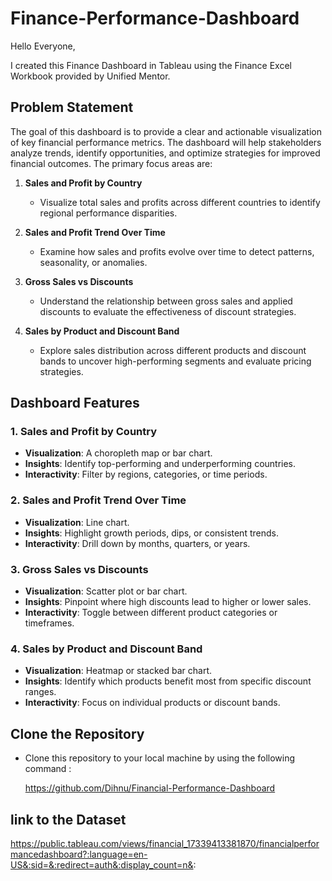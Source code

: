 # Finance-Performance-Dashboard
Hello Everyone,

I created this Finance Dashboard in Tableau using the Finance Excel Workbook provided by Unified Mentor.


## Problem Statement
The goal of this dashboard is to provide a clear and actionable visualization of key financial performance metrics. The dashboard will help stakeholders analyze trends, identify opportunities, and optimize strategies for improved financial outcomes. The primary focus areas are:

1. **Sales and Profit by Country**
   - Visualize total sales and profits across different countries to identify regional performance disparities.

2. **Sales and Profit Trend Over Time**
   - Examine how sales and profits evolve over time to detect patterns, seasonality, or anomalies.

3. **Gross Sales vs Discounts**
   - Understand the relationship between gross sales and applied discounts to evaluate the effectiveness of discount strategies.

4. **Sales by Product and Discount Band**
   - Explore sales distribution across different products and discount bands to uncover high-performing segments and evaluate pricing strategies.

## Dashboard Features

### 1. Sales and Profit by Country
   - **Visualization**: A choropleth map or bar chart.
   - **Insights**: Identify top-performing and underperforming countries.
   - **Interactivity**: Filter by regions, categories, or time periods.

### 2. Sales and Profit Trend Over Time
   - **Visualization**: Line chart.
   - **Insights**: Highlight growth periods, dips, or consistent trends.
   - **Interactivity**: Drill down by months, quarters, or years.

### 3. Gross Sales vs Discounts
   - **Visualization**: Scatter plot or bar chart.
   - **Insights**: Pinpoint where high discounts lead to higher or lower sales.
   - **Interactivity**: Toggle between different product categories or timeframes.

### 4. Sales by Product and Discount Band
   - **Visualization**: Heatmap or stacked bar chart.
   - **Insights**: Identify which products benefit most from specific discount ranges.
   - **Interactivity**: Focus on individual products or discount bands.

## Clone the Repository
- Clone this repository to your local machine by using the following command :

   https://github.com/Dihnu/Financial-Performance-Dashboard

## link to the Dataset

https://public.tableau.com/views/financial_17339413381870/financialperformancedashboard?:language=en-US&:sid=&:redirect=auth&:display_count=n&:

